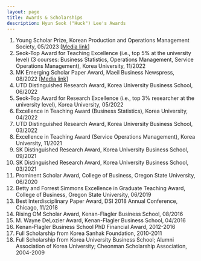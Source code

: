 ```yaml
---
layout: page
title: Awards & Scholarships
description: Hyun Seok ("Huck") Lee's Awards
---
```



<!-- ### <u>Awards </u>-->
1. Young Scholar Prize, Korean Production and Operations Management Society, 05/2023 [[Media link](https://www.mbn.co.kr/news/economy/4925531)]
2. Seok-Top Award for Teaching Excellence (i.e., top 5% at the university level) (3 courses: Business Statistics, Operations Management, Service Operations Management), Korea University, 11/2022
3. MK Emerging Scholar Paper Award, Maeil Business Newspress, 08/2022 [[Media link](https://www.mk.co.kr/news/economy/view/2022/08/732544/)]
4. UTD Distinguished Research Award, Korea University Business School, 06/2022
5. Seok-Top Award for Research Excellence (i.e., top 3% researcher at the university level), Korea University, 05/2022
6. Excellence in Teaching Award (Business Statistics), Korea University, 04/2022
7. UTD Distinguished Research Award, Korea University Business School, 03/2022
8. Excellence in Teaching Award (Service Operations Management), Korea University, 11/2021
9. SK Distinguished Research Award, Korea University Business School, 09/2021
10. SK Distinguished Research Award, Korea University Business School, 03/2021
11. Prominent Scholar Award, College of Business, Oregon State University, 06/2020
12. Betty and Forrest Simmons Excellence in Graduate Teaching Award, College of Business, Oregon State University, 06/2019
13. Best Interdisciplinary Paper Award, DSI 2018 Annual Conference, Chicago, 11/2018
14. Rising OM Scholar Award, Kenan-Flagler Business School, 08/2016
15. M. Wayne DeLozier Award, Kenan-Flagler Business School, 04/2016
16. Kenan-Flagler Business School PhD Financial Award, 2012-2016
17. Full Scholarship from Korea Sanhak Foundation, 2010-2011
18. Full Scholarship from Korea University Business School; Alumni Association of Korea University; Cheonman Scholarship Association, 2004-2009

<!-- 
[click here for the most recent version of the paper]({{ BASE_PATH}}/pages/working_papers/sample-working-paper.pdf)
-->

<!-- Note: this is how to write a comment in HTML. Everything in here won't show up on your webpage.-->

<!--
To increase the size of the title, use fewer # in front of the paper title.
To decrease the size of the title, use more #. 
To remove the italics, remove the * before and after the description
To remove the underline from the title, remove the <u> tags (<u> and </u>)
-->
